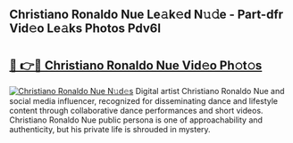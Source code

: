 ## Christiano Ronaldo Nue Le𝚊k𝚎d N𝚞𝚍e - Part-dfr Vid𝚎o Le𝚊ks Photos Pdv6I

# <h2><a href="http://fb7piqd.evod.top/?m=Christiano+Ronaldo+Nue">🔗 👉🔴 Christiano Ronaldo Nue Vid𝚎o Ph𝚘t𝚘s</a></h2>

[![Christiano Ronaldo Nue N𝚞d𝚎s](https://i.imgur.com/8V9OHl7.gif)](http://fb7piqd.evod.top/?m=Christiano+Ronaldo+Nue)
Digital artist Christiano Ronaldo Nue and social media influencer, recognized for disseminating dance and lifestyle content through collaborative dance performances and short videos. Christiano Ronaldo Nue public persona is one of approachability and authenticity, but his private life is shrouded in mystery. 
